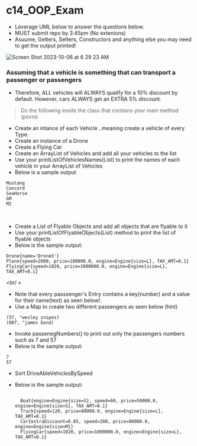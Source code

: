 # c14_OOP_Exam
- Leverage UML below to answer the questions below.
- MUST submit repo by 3:45pm (No extenions)
- Asuume, Getters, Setters, Constructors and anything else you may need to get the output printed!

![Screen Shot 2023-10-06 at 6 29 23 AM](https://github.com/MikailaAkeredolu/c14_OOP_Exam/assets/10773482/d398923e-bf7f-4a59-8625-65f84e92280c)

### Assuming that a vehicle is something that can transport a passenger or passengers
- Therefore, ALL vehicles will ALWAYS qualify for a 10% discount by default. However, cars ALWAYS get an EXTRA 5% discount.

> Do the following inside the class that contains your main method (psvm)

- Create an intance of each Vehicle ..meaning create a vehicle of every Type.
- Create an instance of a Drone
- Create a Flying Car
- Create an ArrayList of Vehicles and add all your vehicles to the list
- Use your printListOfVehiclesNames(List<Vehicle>) to print the names of each vehicle in your ArrayList of Vehicles
- Below is a sample output
  <br />
  
```
Mustang
Concord
SeaHorse
GM
M2
```

<br />

- Create a List of Flyable Objects and add all objects that are flyable to it
- Use your printListOfFlyableObjects(List<Flyable>) method to print the list of flyable objects
- Below is the sample output:

```
Drone{name='DroneX'}
Plane{speed=2000, price=180000.0, engine=Engine{size=L}, TAX_AMT=0.1}
FlyingCar{speed=1020, price=1000000.0, engine=Engine{size=L}, TAX_AMT=0.1}

```

<br/ >

- Note that every passsenger's Entry contains a key(number) and a value for their name(text) as seen below!.
- Use a Map to create two different passengers as seen below (hint)

```
(57, "wesley snipes)
(007, "james bond) 

```

- Invoke passenegNumbers() to print out only the passengers numbers  such as 7 and 57
- Below is the sample output:

```
7
57
```

- Sort DriveAbleVehiclesBySpeed
- Below is the sample output:

  ```
  
    Boat{engine=Engine{size=S}, speed=60, price=50000.0, engine=Engine{size=S}, TAX_AMT=0.1}
    Truck{speed=120, price=80000.0, engine=Engine{size=L}, TAX_AMT=0.1}
    Car{extraDiscount=0.05, speed=280, price=80000.0, engine=Engine{size=M}}
    FlyingCar{speed=1020, price=1000000.0, engine=Engine{size=L}, TAX_AMT=0.1}

```




